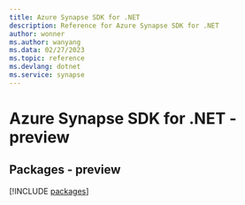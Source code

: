 ```yaml
---
title: Azure Synapse SDK for .NET
description: Reference for Azure Synapse SDK for .NET
author: wonner
ms.author: wanyang
ms.data: 02/27/2023
ms.topic: reference
ms.devlang: dotnet
ms.service: synapse
---
```

# Azure Synapse SDK for .NET - preview
## Packages - preview
[!INCLUDE [packages](synapse-index.md)]